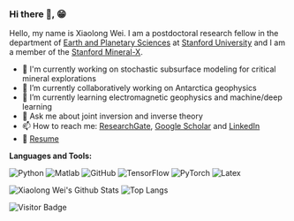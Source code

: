 ### Hi there 👋, 😁
<!--
**xiaolongw1223/xiaolongw1223** is a ✨ _special_ ✨ repository because its `README.md` (this file) appears on your GitHub profile.
Here are some ideas to get you started:

- 🔭 I’m currently working on ...
- 🌱 I’m currently learning ...
- 👯 I’m looking to collaborate on ...
- 🤔 I’m looking for help with ...
- 💬 Ask me about ...
- 📫 How to reach me: ...
- 😄 Pronouns: ...
- ⚡ Fun fact: ...
- 🤔 I’m looking for help with Statistics
- 👯 I’m looking to collaborate on ...
-->

Hello, my name is Xiaolong Wei. I am a postdoctoral research fellow in the department of [Earth and Planetary Sciences](https://epsci.stanford.edu/) at [Stanford University](https://www.stanford.edu/) and I am a member of the [Stanford Mineral-X](https://mineralx.stanford.edu/).

- 🔭 I'm currently working on stochastic subsurface modeling for critical mineral explorations
- 👯 I’m currently collaboratively working on Antarctica geophysics
- 🌱 I’m currently learning electromagnetic geophysics and machine/deep learning
- 💬 Ask me about joint inversion and inverse theory
- 📫 How to reach me: [ResearchGate](https://www.researchgate.net/profile/Xiaolong-Wei-3), [Google Scholar](https://scholar.google.com/citations?user=TyBgOgIAAAAJ&hl=en) and [LinkedIn](https://www.linkedin.com/in/xiaolong-wei-3a8495199/)
- 📝 [Resume](https://github.com/xiaolongw1223/cv-plus/blob/main/xiaolong_wei_cv_GP.pdf)

**Languages and Tools:** 

![Python](https://img.shields.io/badge/-Python-000?&logo=Python)
![Matlab](https://img.shields.io/badge/-Matlab-000?&logo=Matlab)
![GitHub](https://img.shields.io/badge/-GitHub-000?&logo=GitHub)
![TensorFlow](https://img.shields.io/badge/-TensorFlow-000?&logo=TensorFlow)
![PyTorch](https://img.shields.io/badge/-PyTorch-000?&logo=PyTorch)
![Latex](https://img.shields.io/badge/-Latex-000?&logo=Latex)


![Xiaolong Wei's Github Stats](https://github-readme-stats.vercel.app/api?username=xiaolongw1223&count_private=true&show_icons=true&include_all_commits=true)
![Top Langs](https://github-readme-stats.vercel.app/api/top-langs/?username=xiaolongw1223&hide=TeX&layout=compact)

![Visitor Badge](https://visitor-badge.laobi.icu/badge?page_id=xiaolongw1223.xiaolongw1223)
